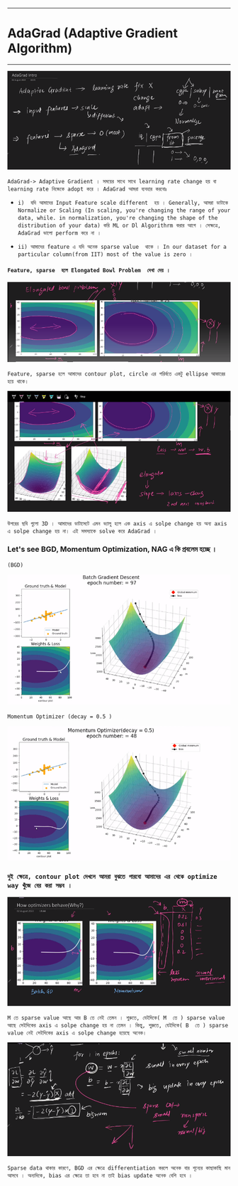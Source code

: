 
---


#  AdaGrad (Adaptive Gradient Algorithm)


---


![Alt text](image-208.png)

`AdaGrad-> Adaptive Gradient । সময়ের সাথে সাথে learning rate change হয় বা learning rate নিজেকে adopt করে । AdaGrad আমরা ব্যবহার করবোঃ `

- `i)  যদি আমাদের Input Feature scale different  হয় । Generally, আমরা ডাটাকে Normalize or Scaling (In scaling, you're changing the range of your data, while. in normalization, you're changing the shape of the distribution of your data) করি ML or Dl Algorithrm করার আগে । সেক্ষত্রে, AdaGrad ভালো perform করে না ।  `

- `ii) আমাদের feature এ যদি অনেক sparse value  থাকে । In our dataset for a particular column(from IIT) most of the value is zero । `

#### `Feature, sparse  হলে Elongated Bowl Problem  দেখা দেয় । `

![Alt text](image-209.png)

`Feature, sparse হলে আমাদের contour plot, circle এর পরির্বতে একটু ellipse আকারের হয়ে থাকে। `

![Alt text](image-210.png)

`উপরের ছবি গুলো 3D । আমাদের ডাটাসেটে এমন ভ্যালু হলে এক axis এ solpe change হয় অন্য axis এ solpe change হয় না। এই সমস্যাকে solve করে AdaGrad । `

### Let's see BGD, Momentum Optimization, NAG এ কি প্রবলেম হচ্ছে । 

` (BGD) `

![Alt text](image-211.png)

`Momentum Optimizer (decay = 0.5 )`

![Alt text](image-212.png)

### ` দুই ক্ষেত্রে, contour plot দেখলে আমরা বুঝতে পারবো আমাদের এর থেকে optimize way খুঁজে বের করা সম্ভব । `

![Alt text](image-213.png)

`M তে sparse value আছে আর B তে নেই তেমন । শুরুতে, যেইদিকে( M  তে ) sparse value আছে সেইদিকের axis এ solpe change হয় না তেমন । কিন্তু, শুরুতে, যেইদিকে( B  তে ) sparse value নেই সেইদিকের axis এ solpe change হয়েছে অনেক। `

![Alt text](image-214.png)

`Sparse data থাকার কারণে, BGD এর ক্ষেত্রে differentiation করলে অনেক বার শূন্যের কাছাকাছি মান আসবে । অন্যদিকে, bias এর ক্ষেত্রে তা হবে না তাই bias update অনেক বেশি হবে ।  `



